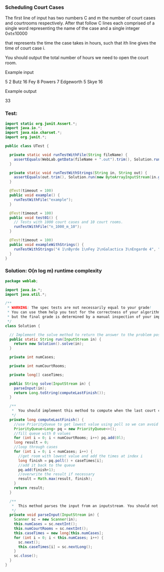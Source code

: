 ### Scheduling Court Cases

The first line of input has two numbers C and m the number of court cases and courtrooms respectively.
After that follow C lines each comprised of a single word representing the name of the case and a single integer 0≤t≤10000

that represents the time the case takes in hours, such that ith line gives the time of court case i.

You should output the total number of hours we need to open the court room.

Example input

5 2
Butz 16
Fey 8
Powers 7
Edgeworth 5
Skye 16

Example output

33

### Test:
```java
import static org.junit.Assert.*;
import java.io.*;
import java.nio.charset.*;
import org.junit.*;

public class UTest {

  private static void runTestWithFile(String fileName) {
    assertEquals(WebLab.getData(fileName + ".out").trim(), Solution.run(new ByteArrayInputStream(WebLab.getData(fileName + ".in").getBytes(StandardCharsets.UTF_8))).trim());
  }

  private static void runTestWithStrings(String in, String out) {
    assertEquals(out.trim(), Solution.run(new ByteArrayInputStream(in.getBytes(StandardCharsets.UTF_8))).trim());
  }

  @Test(timeout = 100)
  public void example() {
    runTestWithFile("example");
  }

  @Test(timeout = 100)
  public void test01() {
    // Tests with 1000 court cases and 10 court rooms.
    runTestWithFile("n_1000_m_10");
  }

  @Test(timeout = 100)
  public void exampleWithStrings() {
    runTestWithStrings("4 1\nByrde 1\nFey 2\nGalactica 3\nEngarde 4", "13");
  }
}
```

### Solution: O(n log m) runtime complexity
```java
package weblab;

import java.io.*;
import java.util.*;

/**
 * WARNING: The spec tests are not necessarily equal to your grade!
 * You can use them help you test for the correctness of your algorithm,
 * but the final grade is determined by a manual inspection of your implementation.
 */
class Solution {

  // Implement the solve method to return the answer to the problem posed by the inputstream.
  public static String run(InputStream in) {
    return new Solution().solve(in);
  }

  private int numCases;

  private int numCourtRooms;

  private long[] caseTimes;

  public String solve(InputStream in) {
    parseInput(in);
    return Long.toString(computeLastFinish());
  }

  /**
   *  You should implement this method to compute when the last court case will be finished.
   */
  private long computeLastFinish() {
    //use PriorityQueue to get lowest value using poll so we can avoid using a double loop
    PriorityQueue<Long> pq = new PriorityQueue<>();
    //fill queue with 0 values
    for (int i = 0; i < numCourtRooms; i++) pq.add(0l);
    long result = 0;
    //loop through cases
    for (int i = 0; i < numCases; i++) {
      //get room with lowest value and add the times at index i
      long finish = pq.poll() + caseTimes[i];
      //add it back to the queue
      pq.add(finish+1);
      //overwrite the result if necessary
      result = Math.max(result, finish);
    }
    return result;
  }

  /**
   *  This method parses the input from an inputstream. You should not need to modify this method.
   */
  private void parseInput(InputStream in) {
    Scanner sc = new Scanner(in);
    this.numCases = sc.nextInt();
    this.numCourtRooms = sc.nextInt();
    this.caseTimes = new long[this.numCases];
    for (int i = 0; i < this.numCases; i++) {
      sc.next();
      this.caseTimes[i] = sc.nextLong();
    }
    sc.close();
  }
}
```

